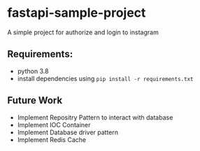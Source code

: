 # fastapi-sample-project
A simple project for authorize and login to instagram


## Requirements:
- python 3.8
- install dependencies using `pip install -r requirements.txt`



## Future Work
- Implement Repositry Pattern to interact with database
- Implement IOC Container
- Implement Database driver pattern
- Implement Redis Cache
